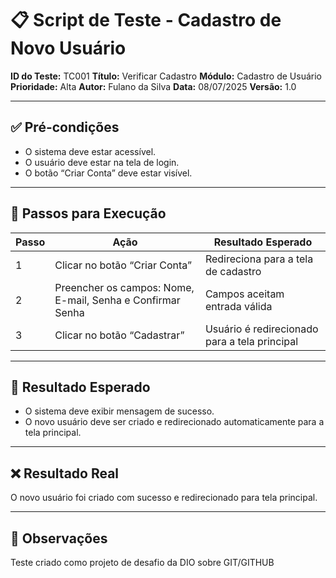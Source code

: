 # 📋 **Script de Teste - Cadastro de Novo Usuário**

**ID do Teste:** TC001
**Título:** Verificar Cadastro
**Módulo:** Cadastro de Usuário
**Prioridade:** Alta
**Autor:** Fulano da Silva
**Data:** 08/07/2025
**Versão:** 1.0

---

## ✅ **Pré-condições**

* O sistema deve estar acessível.
* O usuário deve estar na tela de login.
* O botão “Criar Conta” deve estar visível.

---

## 🧪 **Passos para Execução**

| Passo | Ação                                                       | Resultado Esperado                            |
| ----- | ---------------------------------------------------------- | --------------------------------------------- |
| 1     | Clicar no botão “Criar Conta”                              | Redireciona para a tela de cadastro           |
| 2     | Preencher os campos: Nome, E-mail, Senha e Confirmar Senha | Campos aceitam entrada válida                 |
| 3     | Clicar no botão “Cadastrar”                                | Usuário é redirecionado para a tela principal |

---

## 🔎 **Resultado Esperado**

* O sistema deve exibir mensagem de sucesso.
* O novo usuário deve ser criado e redirecionado automaticamente para a tela principal.

---

## ❌ **Resultado Real**

O novo usuário foi criado com sucesso e redirecionado para tela principal.

---

## 📝 **Observações**

Teste criado como projeto de desafio da DIO sobre GIT/GITHUB
